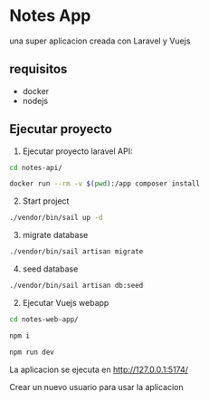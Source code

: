 # Notes App

una super aplicacion creada con Laravel y Vuejs

## requisitos

- docker
- nodejs

## Ejecutar proyecto

1. Ejecutar proyecto laravel API:

``` bash
cd notes-api/
```

``` bash
docker run --rm -v $(pwd):/app composer install
```
2. Start project
``` bash
./vendor/bin/sail up -d
```
3. migrate database
``` bash
./vendor/bin/sail artisan migrate
```
4. seed database
``` bash
./vendor/bin/sail artisan db:seed 
```

2. Ejecutar Vuejs webapp

``` bash
cd notes-web-app/
```
``` bash
npm i
```
``` bash
npm run dev
```
La aplicacion se ejecuta en http://127.0.0.1:5174/

Crear un nuevo usuario para usar la aplicacion
